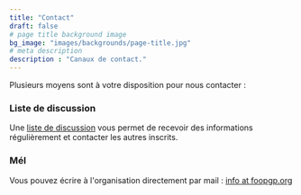 ```yaml
---
title: "Contact"
draft: false
# page title background image
bg_image: "images/backgrounds/page-title.jpg"
# meta description
description : "Canaux de contact."
---
```


Plusieurs moyens sont à votre disposition pour nous contacter&nbsp;:

### Liste de discussion

Une [liste de discussion](https://framalistes.org/sympa/info/fr.foopgp) vous permet de recevoir des informations régulièrement et contacter les autres inscrits.

### Mél

Vous pouvez écrire à l'organisation directement par mail&nbsp;: [info at foopgp.org](mailto:info%20at%20foopgp.org)
